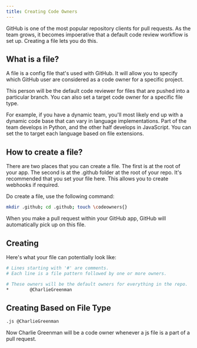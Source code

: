 ```yaml
---
title: Creating Code Owners
---
```

GitHub is one of the most popular repository clients for pull requests.
As the team grows, it becomes impoerative that a default code review
workflow is set up. Creating a file lets you do this.

## What is a file?

A file is a config file that's used with GitHub. It will allow you to
specify which GitHub user are considered as a code owner for a specific
project.

This person will be the default code reviewer for files that are pushed
into a particular branch. You can also set a target code owner for a
specific file type.

For example, if you have a dynamic team, you'll most likely end up with
a dynamic code base that can vary in language implementations. Part of
the team develops in Python, and the other half develops in JavaScript.
You can set the to target each language based on file extensions.

## How to create a file?

There are two places that you can create a file. The first is at the
root of your app. The second is at the .github folder at the root of
your repo. It's recommended that you set your file here. This allows you
to create webhooks if required.

Do create a file, use the following command:

```bash
mkdir .github; cd .github; touch \codeowners{}
```

When you make a pull request within your GitHub app, GitHub will
automatically pick up on this file.

## Creating

Here's what your file can potentially look like:

```bash
# Lines starting with '#' are comments.
# Each line is a file pattern followed by one or more owners.

# These owners will be the default owners for everything in the repo.
*        @CharlieGreenman
```

## Creating Based on File Type

```bash
.js @CharlieGreenman
```

Now Charlie Greenman will be a code owner whenever a js file is a part
of a pull request.
